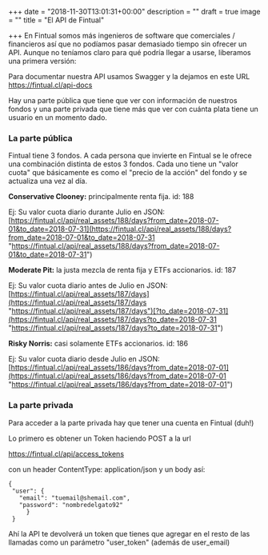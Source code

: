 +++
date = "2018-11-30T13:01:31+00:00"
description = ""
draft = true
image = ""
title = "El API de Fintual"

+++
En Fintual somos más ingenieros de software que comerciales / financieros así que no podíamos pasar demasiado tiempo sin ofrecer un API. Aunque no teníamos claro para qué podría llegar a usarse, liberamos una primera versión:

Para documentar nuestra API usamos Swagger y la dejamos en este URL https://fintual.cl/api-docs

Hay una parte pública que tiene que ver con información de nuestros fondos y una parte privada que tiene más que ver con cuánta plata tiene un usuario en un momento dado.

### **La parte pública**

Fintual tiene 3 fondos. A cada persona que invierte en Fintual se le ofrece una combinación distinta de estos 3 fondos. Cada uno tiene un "valor cuota" que básicamente es como el "precio de la acción" del fondo y se actualiza una vez al día.

**Conservative Clooney:** principalmente renta fija. id: 188

Ej: Su valor cuota diario durante Julio en JSON: [https://fintual.cl/api/real_assets/188/days?from_date=2018-07-01&to_date=2018-07-31](https://fintual.cl/api/real_assets/188/days?from_date=2018-07-01&to_date=2018-07-31 "https://fintual.cl/api/real_assets/188/days?from_date=2018-07-01&to_date=2018-07-31")

**Moderate Pit:** la justa mezcla de renta fija y ETFs accionarios. id: 187

Ej: Su valor cuota diario antes de Julio en JSON: [https://fintual.cl/api/real_assets/187/days](https://fintual.cl/api/real_assets/187/days "https://fintual.cl/api/real_assets/187/days")[?to_date=2018-07-31](https://fintual.cl/api/real_assets/187/days?to_date=2018-07-31 "https://fintual.cl/api/real_assets/187/days?to_date=2018-07-31")

**Risky Norris:** casi solamente ETFs accionarios. id: 186

Ej: Su valor cuota diario desde Julio en JSON: [https://fintual.cl/api/real_assets/186/days?from_date=2018-07-01](https://fintual.cl/api/real_assets/186/days?from_date=2018-07-01 "https://fintual.cl/api/real_assets/186/days?from_date=2018-07-01")

### **La parte privada**

Para acceder a la parte privada hay que tener una cuenta en Fintual (duh!)

Lo primero es obtener un Token haciendo POST a la url

https://fintual.cl/api/access_tokens

con un header ContentType: application/json y un body así:

    {
     "user": {
       "email": "tuemail@shemail.com",
       "password": "nombredelgato92"
         }
     }

Ahí la API te devolverá un token que tienes que agregar en el resto de las llamadas como un parámetro "user_token" (además de user_email)